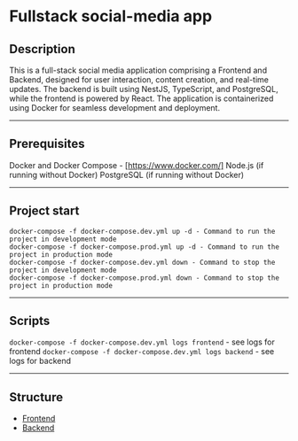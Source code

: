 # Fullstack social-media app

## Description

This is a full-stack social media application comprising a Frontend and Backend, designed for user interaction, content creation, and real-time updates. The backend is built using NestJS, TypeScript, and PostgreSQL, while the frontend is powered by React. The application is containerized using Docker for seamless development and deployment.

---

## Prerequisites

Docker and Docker Compose - [https://www.docker.com/]
Node.js (if running without Docker)
PostgreSQL (if running without Docker)

---

## Project start

```
docker-compose -f docker-compose.dev.yml up -d - Command to run the project in development mode
docker-compose -f docker-compose.prod.yml up -d - Command to run the project in production mode
docker-compose -f docker-compose.dev.yml down - Command to stop the project in development mode
docker-compose -f docker-compose.prod.yml down - Command to stop the project in production mode
```

---

## Scripts

`docker-compose -f docker-compose.dev.yml logs frontend` - see logs for frontend
`docker-compose -f docker-compose.dev.yml logs backend` - see logs for backend

---

## Structure

- [Frontend](/social-media-frontend)
- [Backend](/social-media-backend)
